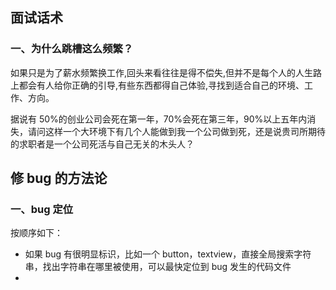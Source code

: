 ## 面试话术

### 一、为什么跳槽这么频繁？

如果只是为了薪水频繁换工作,回头来看往往是得不偿失,但并不是每个人的人生路上都会有人给你正确的引导,有些东西都得自己体验,寻找到适合自己的环境、工作、方向。

据说有 50%的创业公司会死在第一年，70%会死在第三年，90%以上五年内消失，请问这样一个大环境下有几个人能做到我一个公司做到死，还是说贵司所期待的求职者是一个公司死活与自己无关的木头人？



## 修 bug 的方法论

### 一、bug 定位

按顺序如下：

* 如果 bug 有很明显标识，比如一个 button，textview，直接全局搜索字符串，找出字符串在哪里被使用，可以最快定位到 bug 发生的代码文件
* 

